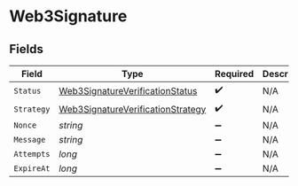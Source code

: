 # Web3Signature


## Fields

| Field                                                                                             | Type                                                                                              | Required                                                                                          | Description                                                                                       |
| ------------------------------------------------------------------------------------------------- | ------------------------------------------------------------------------------------------------- | ------------------------------------------------------------------------------------------------- | ------------------------------------------------------------------------------------------------- |
| `Status`                                                                                          | [Web3SignatureVerificationStatus](../../Models/Components/Web3SignatureVerificationStatus.md)     | :heavy_check_mark:                                                                                | N/A                                                                                               |
| `Strategy`                                                                                        | [Web3SignatureVerificationStrategy](../../Models/Components/Web3SignatureVerificationStrategy.md) | :heavy_check_mark:                                                                                | N/A                                                                                               |
| `Nonce`                                                                                           | *string*                                                                                          | :heavy_minus_sign:                                                                                | N/A                                                                                               |
| `Message`                                                                                         | *string*                                                                                          | :heavy_minus_sign:                                                                                | N/A                                                                                               |
| `Attempts`                                                                                        | *long*                                                                                            | :heavy_minus_sign:                                                                                | N/A                                                                                               |
| `ExpireAt`                                                                                        | *long*                                                                                            | :heavy_minus_sign:                                                                                | N/A                                                                                               |